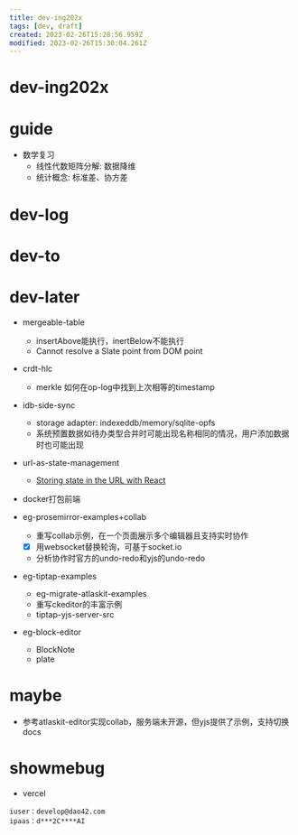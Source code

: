 ```yaml
---
title: dev-ing202x
tags: [dev, draft]
created: 2023-02-26T15:28:56.959Z
modified: 2023-02-26T15:30:04.261Z
---
```


# dev-ing202x

# guide
- 数学复习
  - 线性代数矩阵分解: 数据降维
  - 统计概念: 标准差、协方差
# dev-log

# dev-to

# dev-later
- mergeable-table
  - insertAbove能执行，inertBelow不能执行
  - Cannot resolve a Slate point from DOM point

- crdt-hlc 
  - merkle 如何在op-log中找到上次相等的timestamp

- idb-side-sync
  - storage adapter: indexeddb/memory/sqlite-opfs
  - 系统预置数据如待办类型合并时可能出现名称相同的情况，用户添加数据时也可能出现

- url-as-state-management
  - [Storing state in the URL with React](https://pierrehedkvist.com/posts/react-state-url?boolean=false)

- docker打包前端

- eg-prosemirror-examples+collab
  - 重写collab示例，在一个页面展示多个编辑器且支持实时协作
  - [x] 用websocket替换轮询，可基于socket.io
  - 分析协作时官方的undo-redo和yjs的undo-redo
- eg-tiptap-examples
  - eg-migrate-atlaskit-examples
  - 重写ckeditor的丰富示例
  - tiptap-yjs-server-src
- eg-block-editor
  - BlockNote
  - plate
# maybe
- 参考atlaskit-editor实现collab，服务端未开源，但yjs提供了示例，支持切换docs
# showmebug
- vercel

```shell
iuser：develop@dao42.com
ipaas：d***2C****AI
```
